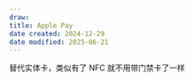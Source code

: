 ```yaml
---
draw:
title: Apple Pay
date created: 2024-12-29
date modified: 2025-06-21
---
```


替代实体卡，类似有了 NFC 就不用带门禁卡了一样
